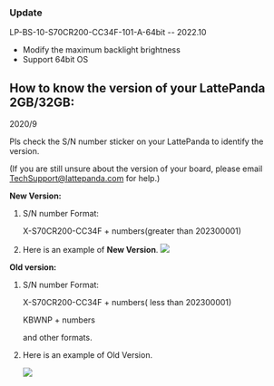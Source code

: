 ### **Update**

LP-BS-10-S70CR200-CC34F-101-A-64bit  -- 2022.10

- Modify the maximum backlight brightness
- Support 64bit OS


## **How to know the version of your LattePanda 2GB/32GB:**  

2020/9

Pls check the S/N number sticker on your LattePanda to identify the version. 

(If you are still unsure about the version of your board, please email TechSupport@lattepanda.com for help.)

**New Version:** 

1. S/N number Format: 

   X-S70CR200-CC34F + numbers(greater than 202300001)

2. Here is an example of **New Version**.
   ![](https://www.lattepanda.com/wp-content/uploads/2020/08/CC34F.jpg)

**Old version:**

1. S/N number Format: 

   X-S70CR200-CC34F + numbers( less than 202300001)

   KBWNP + numbers

   and other formats.

2. Here is an example of Old Version.

   ![](https://www.lattepanda.com/wp-content/uploads/2020/09/20200917131727.jpg)
